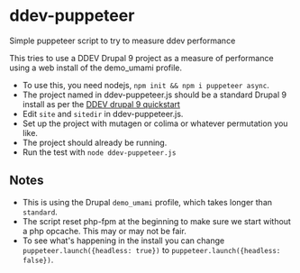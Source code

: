 # ddev-puppeteer
Simple puppeteer script to try to measure ddev performance

This tries to use a DDEV Drupal 9 project as a measure of performance using a web install of the demo_umami profile.

* To use this, you need nodejs, `npm init && npm i puppeteer async`.
* The project named in ddev-puppeteer.js should be a standard Drupal 9 install as per the [DDEV drupal 9 quickstart](https://ddev.readthedocs.io/en/latest/users/cli-usage/#drupal-9-composer-setup-example)
* Edit `site` and `sitedir` in ddev-puppeteer.js.
* Set up the project with mutagen or colima or whatever permutation you like.
* The project should already be running.
* Run the test with `node ddev-puppeteer.js`

## Notes

* This is using the Drupal `demo_umami` profile, which takes longer than `standard`.
* The script reset php-fpm at the beginning to make sure we start without a php opcache. This may or may not be fair.
* To see what's happening in the install you can change `puppeteer.launch({headless: true})` to `puppeteer.launch({headless: false})`.
